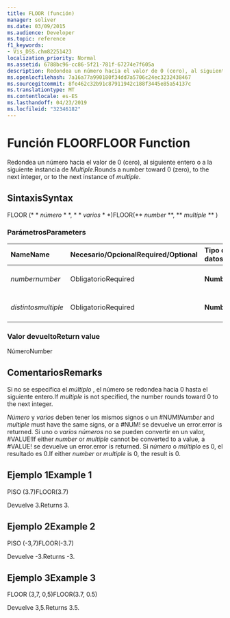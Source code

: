 ```yaml
---
title: FLOOR (función)
manager: soliver
ms.date: 03/09/2015
ms.audience: Developer
ms.topic: reference
f1_keywords:
- Vis_DSS.chm82251423
localization_priority: Normal
ms.assetid: 6788bc96-cc86-5f21-781f-67274e7f605a
description: Redondea un número hacia el valor de 0 (cero), al siguiente entero o a la siguiente instancia de Multiple.
ms.openlocfilehash: 7a16a77a990180f34dd7a5706c24ec3232438467
ms.sourcegitcommit: 8fe462c32b91c87911942c188f3445e85a54137c
ms.translationtype: MT
ms.contentlocale: es-ES
ms.lasthandoff: 04/23/2019
ms.locfileid: "32346182"
---
```

# <a name="floor-function"></a><span data-ttu-id="0385d-103">Función FLOOR</span><span class="sxs-lookup"><span data-stu-id="0385d-103">FLOOR Function</span></span>

<span data-ttu-id="0385d-104">Redondea un número hacia el valor de 0 (cero), al siguiente entero o a la siguiente instancia de _Multiple_.</span><span class="sxs-lookup"><span data-stu-id="0385d-104">Rounds a number toward 0 (zero), to the next integer, or to the next instance of  _multiple_.</span></span>
  
## <a name="syntax"></a><span data-ttu-id="0385d-105">Sintaxis</span><span class="sxs-lookup"><span data-stu-id="0385d-105">Syntax</span></span>

<span data-ttu-id="0385d-106">FLOOR (\* \* *número* \* \*, \* \* *varios* \* \*)</span><span class="sxs-lookup"><span data-stu-id="0385d-106">FLOOR(\*\* *number* \*\*, \*\* *multiple* \*\* )</span></span> 
  
### <a name="parameters"></a><span data-ttu-id="0385d-107">Parámetros</span><span class="sxs-lookup"><span data-stu-id="0385d-107">Parameters</span></span>

|<span data-ttu-id="0385d-108">**Name**</span><span class="sxs-lookup"><span data-stu-id="0385d-108">**Name**</span></span>|<span data-ttu-id="0385d-109">**Necesario/Opcional**</span><span class="sxs-lookup"><span data-stu-id="0385d-109">**Required/Optional**</span></span>|<span data-ttu-id="0385d-110">**Tipo de datos**</span><span class="sxs-lookup"><span data-stu-id="0385d-110">**Data Type**</span></span>|<span data-ttu-id="0385d-111">**Descripción**</span><span class="sxs-lookup"><span data-stu-id="0385d-111">**Description**</span></span>|
|:-----|:-----|:-----|:-----|
| <span data-ttu-id="0385d-112">_number_</span><span class="sxs-lookup"><span data-stu-id="0385d-112">_number_</span></span> <br/> |<span data-ttu-id="0385d-113">Obligatorio</span><span class="sxs-lookup"><span data-stu-id="0385d-113">Required</span></span>  <br/> |<span data-ttu-id="0385d-114">**Number**</span><span class="sxs-lookup"><span data-stu-id="0385d-114">**Number**</span></span> <br/> |<span data-ttu-id="0385d-115">El número que desea redondear.</span><span class="sxs-lookup"><span data-stu-id="0385d-115">The number to round.</span></span>  <br/> |
| <span data-ttu-id="0385d-116">_distintos_</span><span class="sxs-lookup"><span data-stu-id="0385d-116">_multiple_</span></span> <br/> |<span data-ttu-id="0385d-117">Obligatorio</span><span class="sxs-lookup"><span data-stu-id="0385d-117">Required</span></span>  <br/> |<span data-ttu-id="0385d-118">**Number**</span><span class="sxs-lookup"><span data-stu-id="0385d-118">**Number**</span></span> <br/> |<span data-ttu-id="0385d-119">El múltiple por el que redondear.</span><span class="sxs-lookup"><span data-stu-id="0385d-119">The multiple to which to round.</span></span>  <br/> |
   
### <a name="return-value"></a><span data-ttu-id="0385d-120">Valor devuelto</span><span class="sxs-lookup"><span data-stu-id="0385d-120">Return value</span></span>

<span data-ttu-id="0385d-121">Número</span><span class="sxs-lookup"><span data-stu-id="0385d-121">Number</span></span>
  
## <a name="remarks"></a><span data-ttu-id="0385d-122">Comentarios</span><span class="sxs-lookup"><span data-stu-id="0385d-122">Remarks</span></span>

<span data-ttu-id="0385d-123">Si no se especifica el _múltiplo_ , el número se redondea hacia 0 hasta el siguiente entero.</span><span class="sxs-lookup"><span data-stu-id="0385d-123">If  _multiple_ is not specified, the number rounds toward 0 to the next integer.</span></span> 
  
 <span data-ttu-id="0385d-124">_Número_ y _varios_ deben tener los mismos signos o un #NUM!</span><span class="sxs-lookup"><span data-stu-id="0385d-124">_Number_ and  _multiple_ must have the same signs, or a #NUM!</span></span> <span data-ttu-id="0385d-125">se devuelve un error.</span><span class="sxs-lookup"><span data-stu-id="0385d-125">error is returned.</span></span> <span data-ttu-id="0385d-126">Si uno o _varios_ _números_ no se pueden convertir en un valor, #VALUE!</span><span class="sxs-lookup"><span data-stu-id="0385d-126">If either  _number_ or  _multiple_ cannot be converted to a value, a #VALUE!</span></span> <span data-ttu-id="0385d-127">se devuelve un error.</span><span class="sxs-lookup"><span data-stu-id="0385d-127">error is returned.</span></span> <span data-ttu-id="0385d-128">Si _número_ o _múltiplo_ es 0, el resultado es 0.</span><span class="sxs-lookup"><span data-stu-id="0385d-128">If either  _number_ or  _multiple_ is 0, the result is 0.</span></span> 
  
## <a name="example-1"></a><span data-ttu-id="0385d-129">Ejemplo 1</span><span class="sxs-lookup"><span data-stu-id="0385d-129">Example 1</span></span>

<span data-ttu-id="0385d-130">PISO (3.7)</span><span class="sxs-lookup"><span data-stu-id="0385d-130">FLOOR(3.7)</span></span>
  
<span data-ttu-id="0385d-131">Devuelve 3.</span><span class="sxs-lookup"><span data-stu-id="0385d-131">Returns 3.</span></span>
  
## <a name="example-2"></a><span data-ttu-id="0385d-132">Ejemplo 2</span><span class="sxs-lookup"><span data-stu-id="0385d-132">Example 2</span></span>

<span data-ttu-id="0385d-133">PISO (-3,7)</span><span class="sxs-lookup"><span data-stu-id="0385d-133">FLOOR(-3.7)</span></span>
  
<span data-ttu-id="0385d-134">Devuelve -3.</span><span class="sxs-lookup"><span data-stu-id="0385d-134">Returns -3.</span></span>
  
## <a name="example-3"></a><span data-ttu-id="0385d-135">Ejemplo 3</span><span class="sxs-lookup"><span data-stu-id="0385d-135">Example 3</span></span>

<span data-ttu-id="0385d-136">FLOOR (3,7, 0,5)</span><span class="sxs-lookup"><span data-stu-id="0385d-136">FLOOR(3.7, 0.5)</span></span>
  
<span data-ttu-id="0385d-137">Devuelve 3,5.</span><span class="sxs-lookup"><span data-stu-id="0385d-137">Returns 3.5.</span></span>
  

